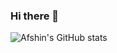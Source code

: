 ### Hi there 👋

![Afshin's GitHub stats](https://github-readme-stats.vercel.app/api?username=AfshinPardeyaghoot&show_icons=true&theme=onedark)
